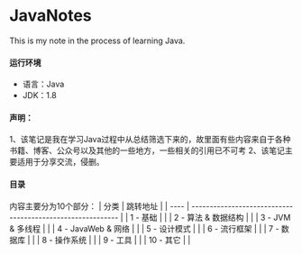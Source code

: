 # JavaNotes
This is my note in the process of learning Java.

#### 运行环境
 - 语言：Java
 - JDK：1.8

#### 声明：
1、该笔记是我在学习Java过程中从总结筛选下来的，故里面有些内容来自于各种书籍、博客、公众号以及其他的一些地方，一些相关的引用已不可考
2、该笔记主要适用于分享交流，侵删。

#### 目录
内容主要分为10个部分：
| 分类 | 跳转地址                                                    | 
| ---- | ---------------------------------------------------------- | 
| 1 - 基础    | []() |
| 2 - 算法 & 数据结构    | []() |
| 3 - JVM & 多线程    | []() |
| 4 - JavaWeb & 网络    | []() |
| 5 - 设计模式    | []() |
| 6 - 流行框架    | []() |
| 7 - 数据库    | []() |
| 8 - 操作系统    | []() |
| 9 - 工具    | []() |
| 10 - 其它    | []() |

